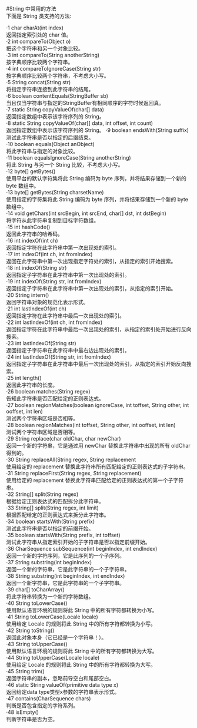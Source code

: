 #String 中常用的方法  
下面是 String 类支持的方法:  
  
·1	char charAt(int index)  
返回指定索引处的 char 值。    
·2	int compareTo(Object o)  
把这个字符串和另一个对象比较。  
·3	int compareTo(String anotherString)  
按字典顺序比较两个字符串。   
·4	int compareToIgnoreCase(String str)  
按字典顺序比较两个字符串，不考虑大小写。  
·5	String concat(String str)  
将指定字符串连接到此字符串的结尾。  
·6	boolean contentEquals(StringBuffer sb)  
当且仅当字符串与指定的StringBuffer有相同顺序的字符时候返回真。  
·7	static String copyValueOf(char[] data)  
返回指定数组中表示该字符序列的 String。  
·8	static String copyValueOf(char[] data, int offset, int count)   
返回指定数组中表示该字符序列的 String。 
·9	boolean endsWith(String suffix)  
测试此字符串是否以指定的后缀结束。  
·10	boolean equals(Object anObject)  
将此字符串与指定的对象比较。  
·11	boolean equalsIgnoreCase(String anotherString)  
将此 String 与另一个 String 比较，不考虑大小写。  
·12	byte[] getBytes()  
 使用平台的默认字符集将此 String 编码为 byte 序列，并将结果存储到一个新的 byte 数组中。  
·13	byte[] getBytes(String charsetName)  
使用指定的字符集将此 String 编码为 byte 序列，并将结果存储到一个新的 byte 数组中。  
·14	void getChars(int srcBegin, int srcEnd, char[] dst, int dstBegin)  
将字符从此字符串复制到目标字符数组。  
·15	int hashCode()  
返回此字符串的哈希码。  
·16	int indexOf(int ch)  
返回指定字符在此字符串中第一次出现处的索引。  
·17	int indexOf(int ch, int fromIndex)  
返回在此字符串中第一次出现指定字符处的索引，从指定的索引开始搜索。  
·18	int indexOf(String str)  
 返回指定子字符串在此字符串中第一次出现处的索引。  
·19	int indexOf(String str, int fromIndex)  
返回指定子字符串在此字符串中第一次出现处的索引，从指定的索引开始。  
·20	String intern()  
 返回字符串对象的规范化表示形式。  
·21	int lastIndexOf(int ch)   
 返回指定字符在此字符串中最后一次出现处的索引。  
·22	int lastIndexOf(int ch, int fromIndex)  
返回指定字符在此字符串中最后一次出现处的索引，从指定的索引处开始进行反向搜索。  
·23	int lastIndexOf(String str)  
返回指定子字符串在此字符串中最右边出现处的索引。  
·24	int lastIndexOf(String str, int fromIndex)  
 返回指定子字符串在此字符串中最后一次出现处的索引，从指定的索引开始反向搜索。  
·25	int length()  
返回此字符串的长度。  
·26	boolean matches(String regex)  
告知此字符串是否匹配给定的正则表达式。  
·27	boolean regionMatches(boolean ignoreCase, int toffset, String other, int ooffset, int len)  
测试两个字符串区域是否相等。  
·28	boolean regionMatches(int toffset, String other, int ooffset, int len)  
测试两个字符串区域是否相等。  
·29	String replace(char oldChar, char newChar)  
返回一个新的字符串，它是通过用 newChar 替换此字符串中出现的所有 oldChar 得到的。  
·30	String replaceAll(String regex, String replacement  
使用给定的 replacement 替换此字符串所有匹配给定的正则表达式的子字符串。  
·31	String replaceFirst(String regex, String replacement)  
 使用给定的 replacement 替换此字符串匹配给定的正则表达式的第一个子字符串。  
·32	String[] split(String regex)  
根据给定正则表达式的匹配拆分此字符串。  
·33	String[] split(String regex, int limit)  
根据匹配给定的正则表达式来拆分此字符串。  
·34	boolean startsWith(String prefix)  
测试此字符串是否以指定的前缀开始。  
·35	boolean startsWith(String prefix, int toffset)  
测试此字符串从指定索引开始的子字符串是否以指定前缀开始。  
·36	CharSequence subSequence(int beginIndex, int endIndex)  
 返回一个新的字符序列，它是此序列的一个子序列。  
·37	String substring(int beginIndex)  
返回一个新的字符串，它是此字符串的一个子字符串。  
·38	String substring(int beginIndex, int endIndex)  
返回一个新字符串，它是此字符串的一个子字符串。  
·39	char[] toCharArray()  
将此字符串转换为一个新的字符数组。  
·40	String toLowerCase()  
使用默认语言环境的规则将此 String 中的所有字符都转换为小写。  
·41	String toLowerCase(Locale locale)  
 使用给定 Locale 的规则将此 String 中的所有字符都转换为小写。  
·42	String toString()  
 返回此对象本身（它已经是一个字符串！）。  
·43	String toUpperCase()  
使用默认语言环境的规则将此 String 中的所有字符都转换为大写。  
·44	String toUpperCase(Locale locale)  
使用给定 Locale 的规则将此 String 中的所有字符都转换为大写。  
·45	String trim()  
返回字符串的副本，忽略前导空白和尾部空白。   
·46	static String valueOf(primitive data type x)  
返回给定data type类型x参数的字符串表示形式。  
·47	contains(CharSequence chars)  
判断是否包含指定的字符系列。  
·48	isEmpty()  
判断字符串是否为空。  
